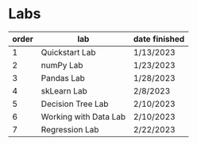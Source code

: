 # Labs

| order  | lab| date finished |
| ---- | ---- | ---- |
| 1  | Quickstart Lab  | 1/13/2023 |
| 2  | numPy Lab  | 1/23/2023 |
| 3  | Pandas Lab  | 1/28/2023 |
| 4  | skLearn Lab  | 2/8/2023 |
| 5  | Decision Tree Lab  | 2/10/2023 |
| 6  | Working with Data Lab  | 2/10/2023 |
| 7  | Regression Lab  | 2/22/2023 |
